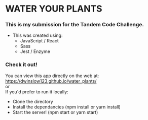 # WATER YOUR PLANTS 

### This is my submission for the Tandem Code Challenge.
* This was created using:
  * JavaScript / React
  * Sass
  * Jest / Enzyme

### Check it out!
You can view this app directly on the web at: https://dwinslow123.github.io/water_plants/
<br />or <br />
If you'd prefer to run it locally:
* Clone the directory
* Install the dependancies (npm install or yarn install)
* Start the server! (npm start or yarn start)

